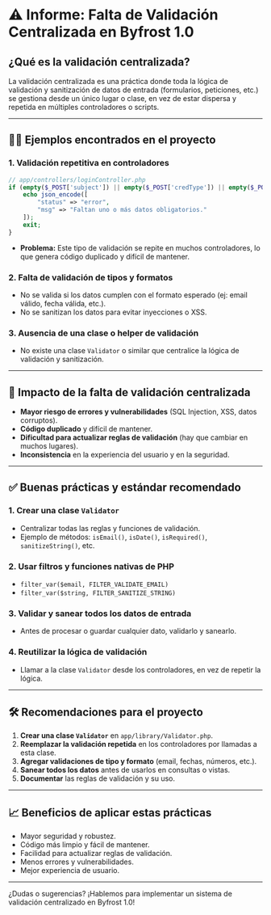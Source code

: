 # ⚠️ Informe: Falta de Validación Centralizada en Byfrost 1.0

## ¿Qué es la validación centralizada?
La validación centralizada es una práctica donde toda la lógica de validación y sanitización de datos de entrada (formularios, peticiones, etc.) se gestiona desde un único lugar o clase, en vez de estar dispersa y repetida en múltiples controladores o scripts.

---

## 🕵️‍♂️ Ejemplos encontrados en el proyecto

### 1. Validación repetitiva en controladores
```php
// app/controllers/loginController.php
if (empty($_POST['subject']) || empty($_POST['credType']) || empty($_POST['userDocument']) || empty($_POST['userPassword'])) {
    echo json_encode([
        "status" => "error",
        "msg" => "Faltan uno o más datos obligatorios."
    ]);
    exit;
}
```
- **Problema:** Este tipo de validación se repite en muchos controladores, lo que genera código duplicado y difícil de mantener.

### 2. Falta de validación de tipos y formatos
- No se valida si los datos cumplen con el formato esperado (ej: email válido, fecha válida, etc.).
- No se sanitizan los datos para evitar inyecciones o XSS.

### 3. Ausencia de una clase o helper de validación
- No existe una clase `Validator` o similar que centralice la lógica de validación y sanitización.

---

## 🚨 Impacto de la falta de validación centralizada

- **Mayor riesgo de errores y vulnerabilidades** (SQL Injection, XSS, datos corruptos).
- **Código duplicado** y difícil de mantener.
- **Dificultad para actualizar reglas de validación** (hay que cambiar en muchos lugares).
- **Inconsistencia** en la experiencia del usuario y en la seguridad.

---

## ✅ Buenas prácticas y estándar recomendado

### 1. Crear una clase `Validator`
- Centralizar todas las reglas y funciones de validación.
- Ejemplo de métodos: `isEmail()`, `isDate()`, `isRequired()`, `sanitizeString()`, etc.

### 2. Usar filtros y funciones nativas de PHP
- `filter_var($email, FILTER_VALIDATE_EMAIL)`
- `filter_var($string, FILTER_SANITIZE_STRING)`

### 3. Validar y sanear **todos** los datos de entrada
- Antes de procesar o guardar cualquier dato, validarlo y sanearlo.

### 4. Reutilizar la lógica de validación
- Llamar a la clase `Validator` desde los controladores, en vez de repetir la lógica.

---

## 🛠️ Recomendaciones para el proyecto

1. **Crear una clase `Validator`** en `app/library/Validator.php`.
2. **Reemplazar la validación repetida** en los controladores por llamadas a esta clase.
3. **Agregar validaciones de tipo y formato** (email, fechas, números, etc.).
4. **Sanear todos los datos** antes de usarlos en consultas o vistas.
5. **Documentar** las reglas de validación y su uso.

---

## 📈 Beneficios de aplicar estas prácticas

- Mayor seguridad y robustez.
- Código más limpio y fácil de mantener.
- Facilidad para actualizar reglas de validación.
- Menos errores y vulnerabilidades.
- Mejor experiencia de usuario.

---

¿Dudas o sugerencias? ¡Hablemos para implementar un sistema de validación centralizado en Byfrost 1.0! 